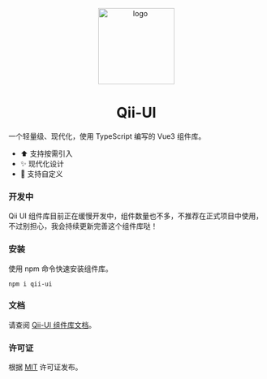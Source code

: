 <p align="center">
  <a href="https://qiqi29.github.io/qii-ui-doc/" target="_blank" rel="noopener noreferrer">
    <img width="150" src="https://qiqi29.github.io/qii-ui-doc/favicon.svg" alt="logo">
  </a>
</p>

<h1 align="center">Qii-UI</h1>


一个轻量级、现代化，使用 TypeScript 编写的 Vue3 组件库。

- ⬆️ 支持按需引入
- ✨ 现代化设计
- 🌈 支持自定义


### 开发中
Qii UI 组件库目前正在缓慢开发中，组件数量也不多，不推荐在正式项目中使用，不过别担心，我会持续更新完善这个组件库哒！


### 安装
使用 npm 命令快速安装组件库。
```npm
npm i qii-ui
```


### 文档
请查阅 [Qii-UI 组件库文档](https://qiqi29.github.io/qii-ui-doc/)。


### 许可证
根据 [MIT](LICENSE) 许可证发布。